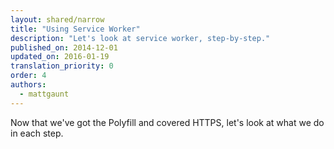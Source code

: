 ```yaml
---
layout: shared/narrow
title: "Using Service Worker"
description: "Let's look at service worker, step-by-step."
published_on: 2014-12-01
updated_on: 2016-01-19
translation_priority: 0
order: 4
authors:
  - mattgaunt
---
```


Now that we've got the Polyfill and covered HTTPS, let's look at what we do in 
each step.
